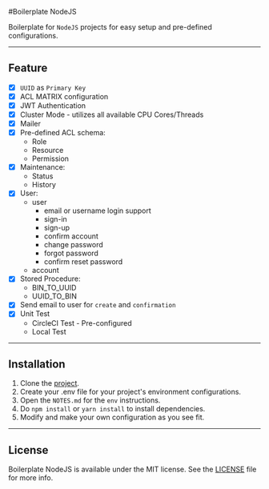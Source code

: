 #Boilerplate NodeJS

Boilerplate for `NodeJS` projects for easy setup and pre-defined configurations.

---

## Feature

- [x] `UUID` as `Primary Key`
- [x] ACL MATRIX configuration
- [x] JWT Authentication
- [x] Cluster Mode - utilizes all available CPU Cores/Threads
- [x] Mailer
- [x] Pre-defined ACL schema:
    * Role
    * Resource
    * Permission
- [x] Maintenance:
    * Status
    * History
- [x] User:
    * user
        - email or username login support
        - sign-in
        - sign-up
        - confirm account
        - change password
        - forgot password
        - confirm reset password
    * account
- [x] Stored Procedure:
    * BIN_TO_UUID
    * UUID_TO_BIN
- [x] Send email to user for `create` and `confirmation`
- [x] Unit Test
    * CircleCI Test - Pre-configured
    * Local Test

---

## Installation

1. Clone the [project](https://github.com/nferocious76/NodeJSBoilerPlate).
2. Create your .env file for your project's environment configurations.
3. Open the `NOTES.md` for the `env` instructions.
4. Do `npm install` or `yarn install` to install dependencies.
5. Modify and make your own configuration as you see fit.

---

## License

Boilerplate NodeJS is available under the MIT license. See the [LICENSE](https://github.com/nferocious76/NodeJSBoilerPlate/blob/master/LICENSE) file for more info.
